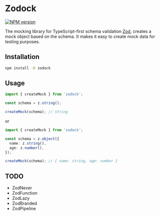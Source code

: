 # Zodock

[![NPM version](https://img.shields.io/npm/v/zodock?color=2f68b7&label=)](https://www.npmjs.com/package/zodock)

The mocking library for TypeScript-first schema validation [Zod](https://zod.dev/), creates a mock object based on the schema. It makes it easy to create mock data for testing purposes.

## Installation

```bash
npm install -D zodock
```

## Usage

```ts
import { createMock } from 'zodock';

const schema = z.string();

createMock(schema); // string
```

or
  
```ts
import { createMock } from 'zodock';

const schema = z.object({
  name: z.string(),
  age: z.number(),
});

createMock(schema); // { name: string, age: number }
```

## TODO

- ZodNever
- ZodFunction
- ZodLazy
- ZodBranded
- ZodPipeline